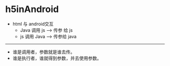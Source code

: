 # h5inAndroid

* html 与 android交互
  * Java 调用 js --> 传参 给 js
  * js 调用 Java --> 传参给 java
  
-----------

* 谁是调用者，参数就是谁去传。
* 谁是执行者，谁就得到参数，并去使用参数。
